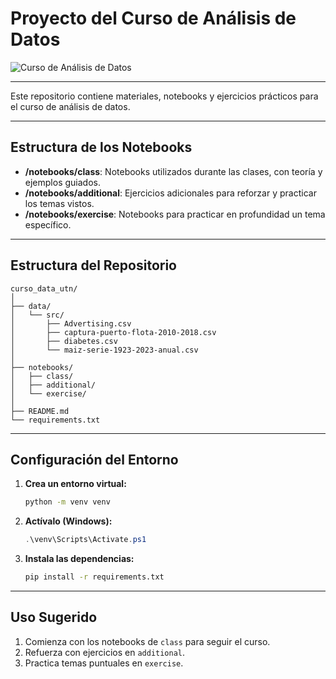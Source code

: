 # **Proyecto del Curso de Análisis de Datos**

![Curso de Análisis de Datos](https://docs.temporal.io/assets/images/banner-python-temporal-0d345d125b6892840c54f7e1460c8a5a.png)

---

Este repositorio contiene materiales, notebooks y ejercicios prácticos para el curso de análisis de datos.

---

## **Estructura de los Notebooks**

- **/notebooks/class**: Notebooks utilizados durante las clases, con teoría y ejemplos guiados.
- **/notebooks/additional**: Ejercicios adicionales para reforzar y practicar los temas vistos.
- **/notebooks/exercise**: Notebooks para practicar en profundidad un tema específico.

---

## **Estructura del Repositorio**

```
curso_data_utn/
│
├── data/
│   └── src/
│       ├── Advertising.csv
│       ├── captura-puerto-flota-2010-2018.csv
│       ├── diabetes.csv
│       └── maiz-serie-1923-2023-anual.csv
│
├── notebooks/
│   ├── class/
│   ├── additional/
│   └── exercise/
│
├── README.md
└── requirements.txt
```

---

## **Configuración del Entorno**

1. **Crea un entorno virtual:**
   ```bash
   python -m venv venv
   ```
2. **Actívalo (Windows):**
   ```powershell
   .\venv\Scripts\Activate.ps1
   ```
3. **Instala las dependencias:**
   ```bash
   pip install -r requirements.txt
   ```

---

## **Uso Sugerido**

1. Comienza con los notebooks de `class` para seguir el curso.
2. Refuerza con ejercicios en `additional`.
3. Practica temas puntuales en `exercise`.
